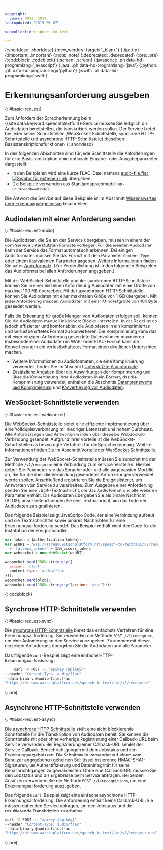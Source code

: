 ```yaml
---

copyright:
  years: 2015, 2019
lastupdated: "2019-03-07"

subcollection: speech-to-text

---
```


{:shortdesc: .shortdesc}
{:new_window: target="_blank"}
{:tip: .tip}
{:important: .important}
{:note: .note}
{:deprecated: .deprecated}
{:pre: .pre}
{:codeblock: .codeblock}
{:screen: .screen}
{:javascript: .ph data-hd-programlang='javascript'}
{:java: .ph data-hd-programlang='java'}
{:python: .ph data-hd-programlang='python'}
{:swift: .ph data-hd-programlang='swift'}

# Erkennungsanforderung ausgeben
{: #basic-request}

Zum Anfordern der Spracherkennung beim {{site.data.keyword.speechtotextfull}}-Service müssen Sie lediglich die Audiodaten bereitstellen, die transkribiert werden sollen. Der Service bietet bei jeder seiner Schnittstellen (WebSocket-Schnittstelle, synchrone HTTP-Schnittstelle und asynchrone HTTP-Schnittstelle) dieselben Basistranskriptionsfunktionen.
{: shortdesc}

In den folgenden Abschnitten sind für jede Schnittstelle die Anforderungen für eine Basistranskription ohne optionale Eingabe- oder Ausgabeparameter dargestellt:

-   In den Beispielen wird eine kurze FLAC-Datei namens <a target="_blank" href="https://watson-developer-cloud.github.io/doc-tutorial-downloads/speech-to-text/audio-file.flac" download="audio-file.flac">audio-file.flac <img src="../../icons/launch-glyph.svg" alt="Symbol für externen Link" title="Symbol für externen Link"></a> übergeben.
-   Die Beispiele verwenden das Standardsprachmodell `en-US_BroadbandModel`.

Die Antwort des Service auf diese Beispiele ist im Abschnitt [Wissenswertes über Erkennungsergebnisse](/docs/services/speech-to-text/basic-response.html) beschrieben.

## Audiodaten mit einer Anforderung senden
{: #basic-request-audio}

Die Audiodaten, die Sie an den Service übergeben, müssen in einem der vom Service unterstützten Formate vorliegen. Für die meisten Audiodaten kann der Service das Format automatisch erkennen. Bei einigen Audioformaten müssen Sie das Format mit dem Parameter `Content-Type` oder einem äquivalenten Parameter angeben. Weitere Informationen finden Sie unter [Audioformate](/docs/services/speech-to-text/audio-formats.html). (Zur Verdeutlichung ist in den folgenden Beispielen das Audioformat bei allen Anforderungen angegeben.)

Mit der WebSocket-Schnittstelle und der synchronen HTTP-Schnittstelle können Sie in einer einzelnen Anforderung Audiodaten mit einer Größe von maximal 100 MB übergeben. Mit der asynchronen HTTP-Schnittstelle können Sie Audiodaten mit einer maximalen Größe von 1 GB übergeben. Mit jeder Anforderung müssen Audiodaten mit einer Mindestgröße von 100 Byte gesendet werden.

Falls die Erkennung für große Mengen von Audiodaten erfolgen soll, können Sie die Audiodaten manuell in kleinere Blöcke unterteilen. In der Regel ist es jedoch effizienter und komfortabler, die Audiodaten in ein komprimiertes und verlustbehaftetes Format zu konvertieren. Die Komprimierung kann das mit einer einzigen Anforderung gesendete Datenvolumen maximieren. Insbesondere bei Audiodaten im WAF- oder FLAC-Format kann die Konvertierung in ein verlustbehaftetes Format einen deutlichen Unterschied machen.

-   Weitere Informationen zu Audioformaten, die eine Komprimierung verwenden, finden Sie im Abschnitt [Unterstützte Audioformate](/docs/services/speech-to-text/audio-formats.html#formats).
-   Zusätzliche Angaben über die Auswirkungen der Komprimierung und über die Konvertierung Ihrer Audiodaten in ein Format, das die Komprimierung verwendet, enthalten die Abschnitte [Datengrenzwerte und Komprimierung](/docs/services/speech-to-text/audio-formats.html#limits) und  [Konvertierung von Audiodaten](/docs/services/speech-to-text/audio-formats.html#conversion).

## WebSocket-Schnittstelle verwenden
{: #basic-request-websocket}

Die [WebSocket-Schnittstelle](/docs/services/speech-to-text/websockets.html) bietet eine effiziente Implementierung über eine Vollduplexverbindung mit niedriger Latenzzeit und hohem Durchsatz. Alle Anforderungen und Antworten werden über dieselbe WebSocket-Verbindung gesendet. Aufgrund ihrer Vorteile ist die WebSocket-Schnittstelle das bevorzugte Verfahren für die Spracherkennung. Weitere Informationen finden Sie im Abschnitt [Vorteile der WebSocket-Schnittstelle](/docs/services/speech-to-text/developer-overview.html#advantages).

Zur Verwendung der WebSocket-Schnittstelle müssen Sie zunächst mit der Methode `/v1/recognize` eine Verbindung zum Service herstellen. Hierbei geben Sie Parameter wie das Sprachmodell und alle angepassten Modelle an, die für die über die Verbindung gesendeten Anforderungen verwendet werden sollen. Anschließend registrieren Sie die Ereignislistener, um Antworten vom Service zu verarbeiten. Zum Ausgeben einer Anforderung senden Sie eine JSON-Textnachricht, die das Audioformat und alle weiteren Parameter enthält. Die Audiodaten übergeben Sie als binäre Nachricht (BLOB); anschließend senden Sie eine Textnachricht, um das Ende der Audiodaten zu signalisieren.

Das folgende Beispiel zeigt JavaScript-Code, der eine Verbindung aufbaut und die Textnachrichten sowie binären Nachrichten für eine Erkennungsanforderung sendet. Das Beispiel enthält nicht den Code für die Installation der Ereignishandler.

```javascript
var token = {authentication-token};
var wsURI = 'wss://stream.watsonplatform.net/speech-to-text/api/v1/recognize'
  + '?access_token=' + IAM_access_token;
var websocket = new WebSocket(wsURI);

websocket.send(JSON.stringify({
  action: 'start',
  content-type: 'audio/flac'
}));
websocket.send(blob);
websocket.send(JSON.stringify({action: 'stop'}));
```
{: codeblock}

## Synchrone HTTP-Schnittstelle verwenden
{: #basic-request-sync}

Die [synchrone HTTP-Schnittstelle](/docs/services/speech-to-text/http.html) bietet das einfachste Verfahren für eine Erkennungsanforderung. Sie verwenden die Methode `POST /v1/recognize`, um eine Anforderung an den Service auszugeben. Zusammen mit dieser einzelnen Anforderung übergeben Sie die Audiodaten und alle Parameter.

Das folgende `curl`-Beispiel zeigt eine einfache HTTP-Erkennungsanforderung:

```bash
    curl -X POST -u "apikey:{apikey}"
--header "Content-Type: audio/flac"
--data-binary @audio-file.flac
"https://stream.watsonplatform.net/speech-to-text/api/v1/recognize"
```
{: pre}

## Asynchrone HTTP-Schnittstelle verwenden
{: #basic-request-async}

Die [asynchrone HTTP-Schnittstelle](/docs/services/speech-to-text/async.html) stellt eine nicht blockierende Schnittstelle für die Transkription von Audiodaten bereit. Sie können die Schnittstelle mit oder ohne vorherige Registrierung einer Callback-URL beim Service verwenden. Bei Registrierung einer Callback-URL sendet der Service Callback-Benachrichtigungen mit dem Jobstatus und den Erkennungsergebnissen. Die Schnittstelle verwendet auf einem vom Benutzer angegebenen geheimen Schlüssel basierende HMAC-SHA1-Signaturen, um Authentifizierung und Datenintegrität für seine Benachrichtigungen zu gewährleisten. Ohne eine Callback-URL müssen Sie den Jobstatus und die Ergebnisse beim Service abfragen. Bei beiden Ansätzen verwenden Sie die Methode `POST /v1/recognitions`, um eine Erkennungsanforderung auszugeben.

Das folgende `curl`-Beispiel zeigt eine einfache asynchrone HTTP-Erkennungsanforderung. Die Anforderung enthält keine Callback-URL; Sie müssen daher den Service abfragen, um den Jobstatus und die resultierende Transkription zu erhalten.

```bash
curl -X POST -u "apikey:{apikey}"
--header "Content-Type: audio/flac"
--data-binary @audio-file.flac
"https://stream.watsonplatform.net/speech-to-text/api/v1/recognitions"
```
{: pre}
